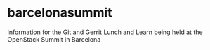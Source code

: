 # barcelonasummit
Information for the Git and Gerrit Lunch and Learn being held at the OpenStack Summit in Barcelona
